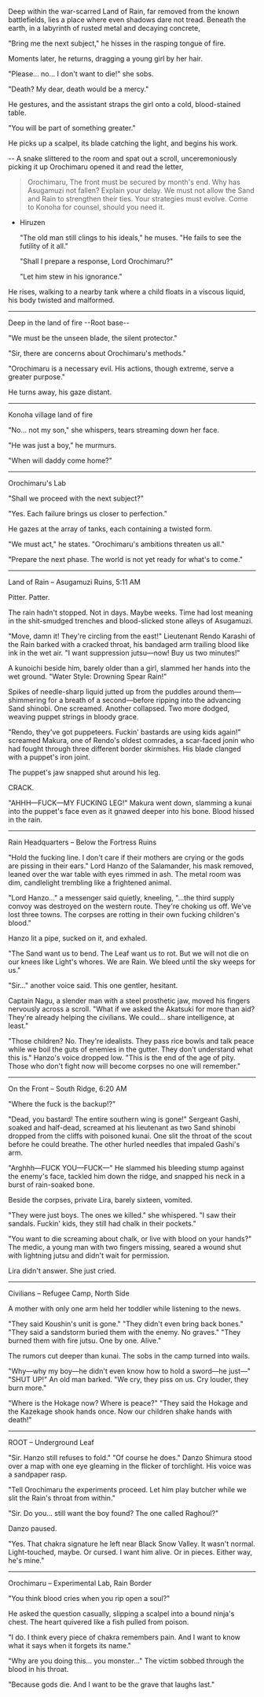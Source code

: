 Deep within the war-scarred Land of Rain, far removed from the known battlefields, lies a place where even shadows dare not tread. Beneath the earth, in a labyrinth of rusted metal and decaying concrete,      

     

"Bring me the next subject," he hisses in the rasping tongue of fire.

  Moments later, he returns, dragging a young girl by her hair.  

"Please... no... I don't want to die!" she sobs.

  "Death? My dear, death would be a mercy."

He gestures, and the assistant straps the girl onto a cold, blood-stained table.  

  "You will be part of something greater."

He picks up a scalpel, its blade catching the light, and begins his work.  


--
A snake slittered to the room and spat out a scroll, unceremoniously picking it up Orochimaru opened it and read the letter,

> Orochimaru,
The front must be secured by month's end. Why has Asugamuzi not fallen? Explain your delay. We must not allow the Sand and Rain to strengthen their ties. Your strategies must evolve. Come to Konoha for counsel, should you need it.
- Hiruzen



  "The old man still clings to his ideals," he muses. "He fails to see the futility of it all."

  "Shall I prepare a response, Lord Orochimaru?"

  "Let him stew in his ignorance."

He rises, walking to a nearby tank where a child floats in a viscous liquid, his body twisted and malformed.  


---
Deep in the land of fire --Root base--

  "We must be the unseen blade, the silent protector."

  "Sir, there are concerns about Orochimaru's methods."

  "Orochimaru is a necessary evil. His actions, though extreme, serve a greater purpose."

He turns away, his gaze distant.  

---
 Konoha village land of fire

  "No... not my son," she whispers, tears streaming down her face.

  "He was just a boy," he murmurs.

  "When will daddy come home?"


---
Orochimaru's Lab

  "Shall we proceed with the next subject?"

  "Yes. Each failure brings us closer to perfection."

He gazes at the array of tanks, each containing a twisted form.  

  "We must act," he states. "Orochimaru's ambitions threaten us all."

  "Prepare the next phase. The world is not yet ready for what's to come."

 ---
Land of Rain – Asugamuzi Ruins, 5:11 AM

Pitter. Patter.

The rain hadn't stopped. Not in days. Maybe weeks. Time had lost meaning in the shit-smudged trenches and blood-slicked stone alleys of Asugamuzi.

"Move, damn it! They're circling from the east!"
Lieutenant Rendo Karashi of the Rain barked with a cracked throat, his bandaged arm trailing blood like ink in the wet air. "I want suppression jutsu—now! Buy us two minutes!"

A kunoichi beside him, barely older than a girl, slammed her hands into the wet ground. "Water Style: Drowning Spear Rain!"

Spikes of needle-sharp liquid jutted up from the puddles around them—shimmering for a breath of a second—before ripping into the advancing Sand shinobi. One screamed. Another collapsed. Two more dodged, weaving puppet strings in bloody grace.

"Rendo, they've got puppeteers. Fuckin' bastards are using kids again!" screamed Makura, one of Rendo's oldest comrades, a scar-faced jonin who had fought through three different border skirmishes. His blade clanged with a puppet's iron joint.

The puppet's jaw snapped shut around his leg.

CRACK.

"AHHH—FUCK—MY FUCKING LEG!"
Makura went down, slamming a kunai into the puppet's face even as it gnawed deeper into his bone. Blood hissed in the rain.


---

Rain Headquarters – Below the Fortress Ruins

"Hold the fucking line. I don't care if their mothers are crying or the gods are pissing in their ears."
Lord Hanzo of the Salamander, his mask removed, leaned over the war table with eyes rimmed in ash. The metal room was dim, candlelight trembling like a frightened animal.

"Lord Hanzo…" a messenger said quietly, kneeling, "…the third supply convoy was destroyed on the western route. They're choking us off. We've lost three towns. The corpses are rotting in their own fucking children's blood."

Hanzo lit a pipe, sucked on it, and exhaled.

"The Sand want us to bend. The Leaf want us to rot. But we will not die on our knees like Light's whores. We are Rain. We bleed until the sky weeps for us."

"Sir…" another voice said. This one gentler, hesitant.

Captain Nagu, a slender man with a steel prosthetic jaw, moved his fingers nervously across a scroll. "What if we asked the Akatsuki for more than aid? They're already helping the civilians. We could… share intelligence, at least."

"Those children? No. They're idealists. They pass rice bowls and talk peace while we boil the guts of enemies in the gutter. They don't understand what this is."
Hanzo's voice dropped low. "This is the end of the age of pity. Those who don't fight now will become corpses no one will remember."


---

On the Front – South Ridge, 6:20 AM

"Where the fuck is the backup!?"

"Dead, you bastard! The entire southern wing is gone!"
Sergeant Gashi, soaked and half-dead, screamed at his lieutenant as two Sand shinobi dropped from the cliffs with poisoned kunai. One slit the throat of the scout before he could breathe. The other hurled needles that impaled Gashi's arm.

"Arghhh—FUCK YOU—FUCK—"
He slammed his bleeding stump against the enemy's face, tackled him down the ridge, and snapped his neck in a burst of rain-soaked bone.

Beside the corpses, private Lira, barely sixteen, vomited.

"They were just boys. The ones we killed." she whispered. "I saw their sandals. Fuckin' kids, they still had chalk in their pockets."

"You want to die screaming about chalk, or live with blood on your hands?"
The medic, a young man with two fingers missing, seared a wound shut with lightning jutsu and didn't wait for permission.

Lira didn't answer. She just cried.


---

Civilians – Refugee Camp, North Side

A mother with only one arm held her toddler while listening to the news.

"They said Koushin's unit is gone."
"They didn't even bring back bones."
"They said a sandstorm buried them with the enemy. No graves."
"They burned them with fire jutsu. One by one. Alive."

The rumors cut deeper than kunai. The sobs in the camp turned into wails.

"Why—why my boy—he didn't even know how to hold a sword—he just—"
"SHUT UP!"
An old man barked. "We cry, they piss on us. Cry louder, they burn more."

"Where is the Hokage now? Where is peace?"
"They said the Hokage and the Kazekage shook hands once. Now our children shake hands with death!"


---

ROOT – Underground Leaf

"Sir. Hanzo still refuses to fold."
"Of course he does."
Danzo Shimura stood over a map with one eye gleaming in the flicker of torchlight. His voice was a sandpaper rasp.

"Tell Orochimaru the experiments proceed. Let him play butcher while we slit the Rain's throat from within."

"Sir. Do you… still want the boy found? The one called Raghoul?"

Danzo paused.

"Yes. That chakra signature he left near Black Snow Valley. It wasn't normal. Light-touched, maybe. Or cursed. I want him alive. Or in pieces. Either way, he's mine."


---

Orochimaru – Experimental Lab, Rain Border

"You think blood cries when you rip open a soul?"

He asked the question casually, slipping a scalpel into a bound ninja's chest. The heart quivered like a fish pulled from poison.

"I do. I think every piece of chakra remembers pain. And I want to know what it says when it forgets its name."

"Why are you doing this… you monster…"
The victim sobbed through the blood in his throat.

"Because gods die. And I want to be the grave that laughs last." 